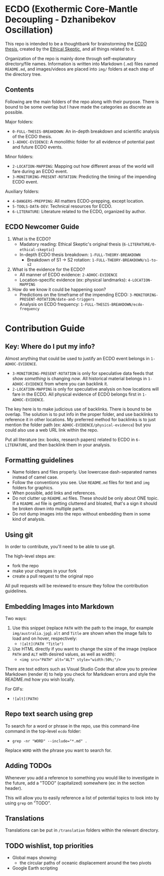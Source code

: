 # ECDO (Exothermic Core-Mantle Decoupling - Dzhanibekov Oscillation)

This repo is intended to be a thoughtbank for brainstorming the [ECDO thesis](https://theethicalskeptic.com/2024/05/23/master-exothermic-core-mantle-decoupling-dzhanibekov-oscillation-theory/), created by the [Ethical Skeptic](https://theethicalskeptic.com/), and all things related to it.

Organization of the repo is mainly done through self-explanatory directory/file names. Information is written into Markdown (`.md`) files named `README.md`, and images/videos are placed into `img/` folders at each step of the directory tree.

## Contents

Following are the main folders of the repo along with their purpose. There is bound to be some overlap but I have made the categories as discrete as possible.

Major folders:
- `0-FULL-THESIS-BREAKDOWN`: An in-depth breakdown and scientific analysis of the ECDO thesis.
- `1-ADHOC-EVIDENCE`: A monolithic folder for all evidence of potential past and future ECDO events.

Minor folders:
- `2-LOCATION-MAPPING`: Mapping out how different areas of the world will fare during an ECDO event.
- `3-MONITORING-PRESENT-ROTATION`: Predicting the timing of the impending ECDO event.

Auxiliary folders:
- `4-DANGERS-PREPPING`: All matters ECDO-prepping, except location.
- `5-TOOLS-DATA-DEV`: Technical resources for ECDO.
- `6-LITERATURE`: Literature related to the ECDO, organized by author. 

## ECDO Newcomer Guide

1. What is the ECDO?
	- Madatory reading: Ethical Skeptic's original thesis (`6-LITERATURE/0-ethical-skeptic`)
	- In-depth ECDO thesis breakdown: `1-FULL-THEORY-BREAKDOWN`
		- Breakdown of S1 -> S2 rotation: `1-FULL-THEORY-BREAKDOWN/s1-to-s2`
2. What is the evidence for the ECDO?
	- All manner of ECDO evidence: `2-ADHOC-EVIDENCE`
	- Location-specific evidence (ex: physical landmarks): `4-LOCATION-MAPPING`
3. How do we know it could be happening soon?
	- Predictions on the timeframe of the impending ECDO: `3-MONITORING-PRESENT-ROTATION/date-and-triggers`
	- Analysis on ECDO frequency: `1-FULL-THESIS-BREAKDOWN/ecdo-frequency`

# Contribution Guide

## Key: Where do I put my info?

Almost anything that could be used to justify an ECDO event belongs in `1-ADHOC-EVIDENCE`.
- `3-MONITORING-PRESENT-ROTATION` is only for speculative data feeds that show *something* is changing *now*. All historical material belongs in `1-ADHOC-EVIDENCE` from where you can backlink it.
- `2-LOCATION-MAPPING` is only for speculative analysis on how locations will fare in the ECDO. All physical evidence of ECDO belongs first in `1-ADHOC-EVIDENCE`.

The key here is to make judicious use of backlinks. There is bound to be overlap. The solution is to put info in the proper folder, and use backlinks to reference it in other locations. My preferred method for backlinks is to just mention the folder path (ex: `ADHOC-EVIDENCE/physical-evidence`) but you could also use a web URL link within the repo.

Put all literature (ex: books, research papers) related to ECDO in `6-LITERATURE`, and then backlink them in your analysis.

## Formatting guidelines

- Name folders and files properly. Use lowercase dash-separated names instead of camel case.
- Follow the conventions you see. Use `README.md` files for text and `img` folders for graphics.
- When possible, add links and references.
- Do not clutter up `README.md` files. These should be only about ONE topic. If a `README.md` file is getting cluttered and bloated, that's a sign it should be broken down into multiple parts.
- Do not dump images into the repo without embedding them in some kind of analysis.

## Using git

In order to contribute, you'll need to be able to use git.

The high-level steps are:
- fork the repo
- make your changes in your fork
- create a pull request to the original repo

All pull requests will be reviewed to ensure they follow the contribution guidelines.

## Embedding Images into Markdown

Two ways:
1. Use this snippet (replace `PATH` with the path to the image, for example `img/australia.jpg`). `alt` and `Title` are shown when the image fails to load and on hover, respectively:
	- `![alt](PATH "Title")`
2. Use HTML directly if you want to change the size of the image (replace `PATH` and `ALT` with desired values, as well as width):
	- `<img src="PATH" alt="ALT" style="width:50%;"/>`

There are text editors such as Visual Studio Code that allow you to preview Markdown (render it) to help you check for Markdown errors and style the README.md how you wish locally.

For GIFs:
- `![alt](PATH)`

## Repo text search using grep

To search for a word or phrase in the repo, use this command-line command in the top-level `ecdo` folder:
- `grep -nr "WORD" --include="*.md" .`

Replace `WORD` with the phrase you want to search for.

## Adding TODOs

Whenever you add a reference to something you would like to investigate in the future, add a "TODO" (capitalized) somewhere (ex: in the section header).

This will allow you to easily reference a list of potential topics to look into by using `grep` on "TODO".

## Translations

Translations can be put in `/translation` folders within the relevant directory.

## TODO wishlist, top priorities

- Global maps showing:
	- the circular paths of oceanic displacement around the two pivots
- Google Earth scripting

